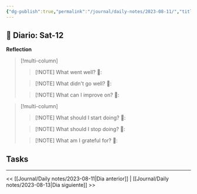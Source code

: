 ```yaml
---
{"dg-publish":true,"permalink":"/journal/daily-notes/2023-08-11/","title":"2023-08-12","tags":["Daily"],"noteIcon":"","created":"2023-08-12T06:19:15.147-05:00","updated":"2023-08-12T06:21:02.155-05:00"}
---
```



## 📅 Diario: Sat-12


**Reflection**

> [!multi-column]
> 
> > [!NOTE] What went well?
> > 💭: 
> 
> > [!NOTE] What didn't go well?
> > 💭:
> 
> > [!NOTE] What can I improve on?
> > 💭:
> 

> [!multi-column]
> 
> > [!NOTE] What should I start doing?
> > 💭:
> 
> > [!NOTE] What should I stop doing?
> > 💭:
> 
> > [!NOTE] What am I grateful for?
> > 💭:
> 

## Tasks

- - - 

<< [[Journal/Daily notes/2023-08-11\|Dia anterior]] | [[Journal/Daily notes/2023-08-13\|Dia siguiente]] >>
